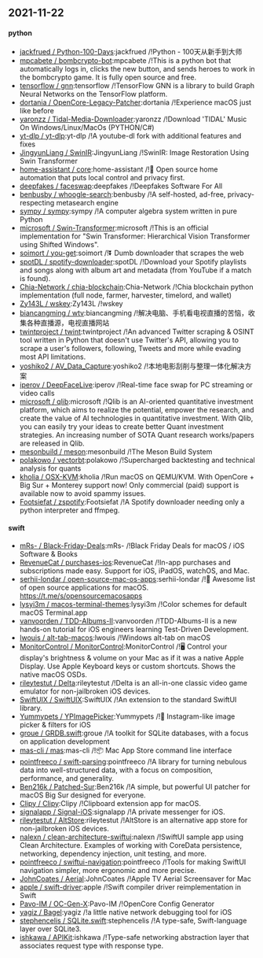 ## 2021-11-22

#### python
* [jackfrued / Python-100-Days](https://github.com/jackfrued/Python-100-Days):jackfrued /!Python - 100天从新手到大师
* [mpcabete / bombcrypto-bot](https://github.com/mpcabete/bombcrypto-bot):mpcabete /!This is a python bot that automatically logs in, clicks the new button, and sends heroes to work in the bombcrypto game. It is fully open source and free.
* [tensorflow / gnn](https://github.com/tensorflow/gnn):tensorflow /!TensorFlow GNN is a library to build Graph Neural Networks on the TensorFlow platform.
* [dortania / OpenCore-Legacy-Patcher](https://github.com/dortania/OpenCore-Legacy-Patcher):dortania /!Experience macOS just like before
* [yaronzz / Tidal-Media-Downloader](https://github.com/yaronzz/Tidal-Media-Downloader):yaronzz /!Download 'TIDAL' Music On Windows/Linux/MacOs (PYTHON/C#)
* [yt-dlp / yt-dlp](https://github.com/yt-dlp/yt-dlp):yt-dlp /!A youtube-dl fork with additional features and fixes
* [JingyunLiang / SwinIR](https://github.com/JingyunLiang/SwinIR):JingyunLiang /!SwinIR: Image Restoration Using Swin Transformer
* [home-assistant / core](https://github.com/home-assistant/core):home-assistant /!🏡 Open source home automation that puts local control and privacy first.
* [deepfakes / faceswap](https://github.com/deepfakes/faceswap):deepfakes /!Deepfakes Software For All
* [benbusby / whoogle-search](https://github.com/benbusby/whoogle-search):benbusby /!A self-hosted, ad-free, privacy-respecting metasearch engine
* [sympy / sympy](https://github.com/sympy/sympy):sympy /!A computer algebra system written in pure Python
* [microsoft / Swin-Transformer](https://github.com/microsoft/Swin-Transformer):microsoft /!This is an official implementation for "Swin Transformer: Hierarchical Vision Transformer using Shifted Windows".
* [soimort / you-get](https://github.com/soimort/you-get):soimort /!⏬ Dumb downloader that scrapes the web
* [spotDL / spotify-downloader](https://github.com/spotDL/spotify-downloader):spotDL /!Download your Spotify playlists and songs along with album art and metadata (from YouTube if a match is found).
* [Chia-Network / chia-blockchain](https://github.com/Chia-Network/chia-blockchain):Chia-Network /!Chia blockchain python implementation (full node, farmer, harvester, timelord, and wallet)
* [Zy143L / wskey](https://github.com/Zy143L/wskey):Zy143L /!wskey
* [biancangming / wtv](https://github.com/biancangming/wtv):biancangming /!解决电脑、手机看电视直播的苦恼，收集各种直播源，电视直播网站
* [twintproject / twint](https://github.com/twintproject/twint):twintproject /!An advanced Twitter scraping & OSINT tool written in Python that doesn't use Twitter's API, allowing you to scrape a user's followers, following, Tweets and more while evading most API limitations.
* [yoshiko2 / AV_Data_Capture](https://github.com/yoshiko2/AV_Data_Capture):yoshiko2 /!本地电影刮削与整理一体化解决方案
* [iperov / DeepFaceLive](https://github.com/iperov/DeepFaceLive):iperov /!Real-time face swap for PC streaming or video calls
* [microsoft / qlib](https://github.com/microsoft/qlib):microsoft /!Qlib is an AI-oriented quantitative investment platform, which aims to realize the potential, empower the research, and create the value of AI technologies in quantitative investment. With Qlib, you can easily try your ideas to create better Quant investment strategies. An increasing number of SOTA Quant research works/papers are released in Qlib.
* [mesonbuild / meson](https://github.com/mesonbuild/meson):mesonbuild /!The Meson Build System
* [polakowo / vectorbt](https://github.com/polakowo/vectorbt):polakowo /!Supercharged backtesting and technical analysis for quants
* [kholia / OSX-KVM](https://github.com/kholia/OSX-KVM):kholia /!Run macOS on QEMU/KVM. With OpenCore + Big Sur + Monterey support now! Only commercial (paid) support is available now to avoid spammy issues.
* [Footsiefat / zspotify](https://github.com/Footsiefat/zspotify):Footsiefat /!A Spotify downloader needing only a python interpreter and ffmpeg.

#### swift
* [mRs- / Black-Friday-Deals](https://github.com/mRs-/Black-Friday-Deals):mRs- /!Black Friday Deals for macOS / iOS Software & Books
* [RevenueCat / purchases-ios](https://github.com/RevenueCat/purchases-ios):RevenueCat /!In-app purchases and subscriptions made easy. Support for iOS, iPadOS, watchOS, and Mac.
* [serhii-londar / open-source-mac-os-apps](https://github.com/serhii-londar/open-source-mac-os-apps):serhii-londar /!🚀 Awesome list of open source applications for macOS. https://t.me/s/opensourcemacosapps
* [lysyi3m / macos-terminal-themes](https://github.com/lysyi3m/macos-terminal-themes):lysyi3m /!Color schemes for default macOS Terminal.app
* [vanvoorden / TDD-Albums-II](https://github.com/vanvoorden/TDD-Albums-II):vanvoorden /!TDD-Albums-II is a new hands-on tutorial for iOS engineers learning Test-Driven Development.
* [lwouis / alt-tab-macos](https://github.com/lwouis/alt-tab-macos):lwouis /!Windows alt-tab on macOS
* [MonitorControl / MonitorControl](https://github.com/MonitorControl/MonitorControl):MonitorControl /!🖥 Control your display's brightness & volume on your Mac as if it was a native Apple Display. Use Apple Keyboard keys or custom shortcuts. Shows the native macOS OSDs.
* [rileytestut / Delta](https://github.com/rileytestut/Delta):rileytestut /!Delta is an all-in-one classic video game emulator for non-jailbroken iOS devices.
* [SwiftUIX / SwiftUIX](https://github.com/SwiftUIX/SwiftUIX):SwiftUIX /!An extension to the standard SwiftUI library.
* [Yummypets / YPImagePicker](https://github.com/Yummypets/YPImagePicker):Yummypets /!📸 Instagram-like image picker & filters for iOS
* [groue / GRDB.swift](https://github.com/groue/GRDB.swift):groue /!A toolkit for SQLite databases, with a focus on application development
* [mas-cli / mas](https://github.com/mas-cli/mas):mas-cli /!📦 Mac App Store command line interface
* [pointfreeco / swift-parsing](https://github.com/pointfreeco/swift-parsing):pointfreeco /!A library for turning nebulous data into well-structured data, with a focus on composition, performance, and generality.
* [Ben216k / Patched-Sur](https://github.com/Ben216k/Patched-Sur):Ben216k /!A simple, but powerful UI patcher for macOS Big Sur designed for everyone.
* [Clipy / Clipy](https://github.com/Clipy/Clipy):Clipy /!Clipboard extension app for macOS.
* [signalapp / Signal-iOS](https://github.com/signalapp/Signal-iOS):signalapp /!A private messenger for iOS.
* [rileytestut / AltStore](https://github.com/rileytestut/AltStore):rileytestut /!AltStore is an alternative app store for non-jailbroken iOS devices.
* [nalexn / clean-architecture-swiftui](https://github.com/nalexn/clean-architecture-swiftui):nalexn /!SwiftUI sample app using Clean Architecture. Examples of working with CoreData persistence, networking, dependency injection, unit testing, and more.
* [pointfreeco / swiftui-navigation](https://github.com/pointfreeco/swiftui-navigation):pointfreeco /!Tools for making SwiftUI navigation simpler, more ergonomic and more precise.
* [JohnCoates / Aerial](https://github.com/JohnCoates/Aerial):JohnCoates /!Apple TV Aerial Screensaver for Mac
* [apple / swift-driver](https://github.com/apple/swift-driver):apple /!Swift compiler driver reimplementation in Swift
* [Pavo-IM / OC-Gen-X](https://github.com/Pavo-IM/OC-Gen-X):Pavo-IM /!OpenCore Config Generator
* [yagiz / Bagel](https://github.com/yagiz/Bagel):yagiz /!a little native network debugging tool for iOS
* [stephencelis / SQLite.swift](https://github.com/stephencelis/SQLite.swift):stephencelis /!A type-safe, Swift-language layer over SQLite3.
* [ishkawa / APIKit](https://github.com/ishkawa/APIKit):ishkawa /!Type-safe networking abstraction layer that associates request type with response type.
